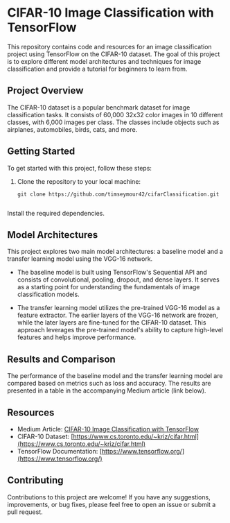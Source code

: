 # CIFAR-10 Image Classification with TensorFlow

This repository contains code and resources for an image classification project using TensorFlow on the CIFAR-10 dataset. The goal of this project is to explore different model architectures and techniques for image classification and provide a tutorial for beginners to learn from.

## Project Overview

The CIFAR-10 dataset is a popular benchmark dataset for image classification tasks. It consists of 60,000 32x32 color images in 10 different classes, with 6,000 images per class. The classes include objects such as airplanes, automobiles, birds, cats, and more.

## Getting Started

To get started with this project, follow these steps:

1. Clone the repository to your local machine:

   ```shell
   git clone https://github.com/timseymour42/cifarClassification.git


Install the required dependencies. 

## Model Architectures

This project explores two main model architectures: a baseline model and a transfer learning model using the VGG-16 network.

- The baseline model is built using TensorFlow's Sequential API and consists of convolutional, pooling, dropout, and dense layers. It serves as a starting point for understanding the fundamentals of image classification models.

- The transfer learning model utilizes the pre-trained VGG-16 model as a feature extractor. The earlier layers of the VGG-16 network are frozen, while the later layers are fine-tuned for the CIFAR-10 dataset. This approach leverages the pre-trained model's ability to capture high-level features and helps improve performance.

## Results and Comparison

The performance of the baseline model and the transfer learning model are compared based on metrics such as loss and accuracy. The results are presented in a table in the accompanying Medium article (link below).

## Resources

- Medium Article: [CIFAR-10 Image Classification with TensorFlow](link-to-medium-article)
- CIFAR-10 Dataset: [https://www.cs.toronto.edu/~kriz/cifar.html](https://www.cs.toronto.edu/~kriz/cifar.html)
- TensorFlow Documentation: [https://www.tensorflow.org/](https://www.tensorflow.org/)

## Contributing

Contributions to this project are welcome! If you have any suggestions, improvements, or bug fixes, please feel free to open an issue or submit a pull request.
